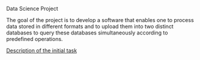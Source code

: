 Data Science Project


The goal of the project is to develop a software that enables one to process data stored in different formats and to upload them into two distinct databases to query these databases simultaneously according to predefined operations.

[Description of the initial task
](https://github.com/comp-data/2022-2023/tree/main/docs/project)
